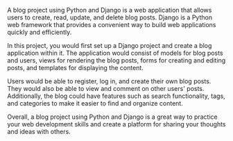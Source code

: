 A blog project using Python and Django is a web application that allows users to create, read, update, and delete blog posts. Django is a Python web framework that provides a convenient way to build web applications quickly and efficiently.

In this project, you would first set up a Django project and create a blog application within it. The application would consist of models for blog posts and users, views for rendering the blog posts, forms for creating and editing posts, and templates for displaying the content.

Users would be able to register, log in, and create their own blog posts. They would also be able to view and comment on other users' posts. Additionally, the blog could have features such as search functionality, tags, and categories to make it easier to find and organize content.

Overall, a blog project using Python and Django is a great way to practice your web development skills and create a platform for sharing your thoughts and ideas with others.
